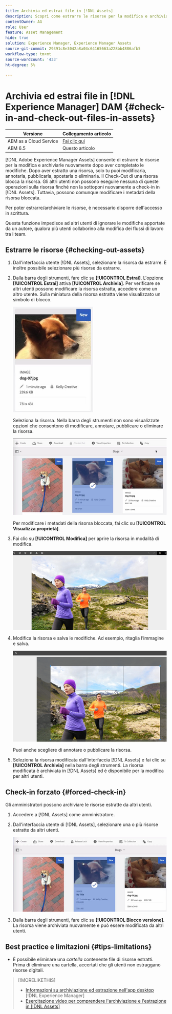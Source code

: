 ```yaml
---
title: Archivia ed estrai file in [!DNL Assets]
description: Scopri come estrarre le risorse per la modifica e archiviarle di nuovo al termine delle modifiche.
contentOwner: AG
role: User
feature: Asset Management
hide: true
solution: Experience Manager, Experience Manager Assets
source-git-commit: 29391c8e3042a8a04c64165663a228bb4886afb5
workflow-type: tm+mt
source-wordcount: '433'
ht-degree: 5%

---
```


# Archivia ed estrai file in [!DNL Experience Manager] DAM {#check-in-and-check-out-files-in-assets}

| Versione | Collegamento articolo |
| -------- | ---------------------------- |
| AEM as a Cloud Service | [Fai clic qui](https://experienceleague.adobe.com/docs/experience-manager-cloud-service/content/assets/manage/check-out-and-submit-assets.html?lang=en) |
| AEM 6.5 | Questo articolo |

[!DNL Adobe Experience Manager Assets] consente di estrarre le risorse per la modifica e archiviarle nuovamente dopo aver completato le modifiche. Dopo aver estratto una risorsa, solo tu puoi modificarla, annotarla, pubblicarla, spostarla o eliminarla. Il Check-Out di una risorsa blocca la risorsa. Gli altri utenti non possono eseguire nessuna di queste operazioni sulla risorsa finché non la sottoponi nuovamente a check-in in [!DNL Assets]. Tuttavia, possono comunque modificare i metadati della risorsa bloccata.

Per poter estrarre/archiviare le risorse, è necessario disporre dell&#39;accesso in scrittura.

Questa funzione impedisce ad altri utenti di ignorare le modifiche apportate da un autore, qualora più utenti collaborino alla modifica dei flussi di lavoro tra i team.

## Estrarre le risorse {#checking-out-assets}

1. Dall&#39;interfaccia utente [!DNL Assets], selezionare la risorsa da estrarre. È inoltre possibile selezionare più risorse da estrarre.
1. Dalla barra degli strumenti, fare clic su **[!UICONTROL Estrai]**. L&#39;opzione **[!UICONTROL Estrai]** attiva **[!UICONTROL Archivia]**.
Per verificare se altri utenti possono modificare la risorsa estratta, accedere come un altro utente. Sulla miniatura della risorsa estratta viene visualizzato un simbolo di blocco.

   ![chlimage_1-471](assets/chlimage_1-471.png)

   Seleziona la risorsa. Nella barra degli strumenti non sono visualizzate opzioni che consentono di modificare, annotare, pubblicare o eliminare la risorsa.

   ![chlimage_1-472](assets/chlimage_1-472.png)

   Per modificare i metadati della risorsa bloccata, fai clic su **[!UICONTROL Visualizza proprietà]**.

1. Fai clic su **[!UICONTROL Modifica]** per aprire la risorsa in modalità di modifica.

   ![chlimage_1-473](assets/chlimage_1-473.png)

1. Modifica la risorsa e salva le modifiche. Ad esempio, ritaglia l’immagine e salva.

   ![chlimage_1-474](assets/chlimage_1-474.png)

   Puoi anche scegliere di annotare o pubblicare la risorsa.

1. Seleziona la risorsa modificata dall&#39;interfaccia [!DNL Assets] e fai clic su **[!UICONTROL Archivia]** nella barra degli strumenti. La risorsa modificata è archiviata in [!DNL Assets] ed è disponibile per la modifica per altri utenti.

## Check-in forzato {#forced-check-in}

Gli amministratori possono archiviare le risorse estratte da altri utenti.

1. Accedere a [!DNL Assets] come amministratore.
1. Dall&#39;interfaccia utente di [!DNL Assets], selezionare una o più risorse estratte da altri utenti.

   ![chlimage_1-476](assets/chlimage_1-476.png)

1. Dalla barra degli strumenti, fare clic su **[!UICONTROL Blocco versione]**. La risorsa viene archiviata nuovamente e può essere modificata da altri utenti.

## Best practice e limitazioni {#tips-limitations}

* È possibile eliminare una *cartella* contenente file di risorse estratti. Prima di eliminare una cartella, accertati che gli utenti non estraggano risorse digitali.

>[!MORELIKETHIS]
>
>* [Informazioni su archiviazione ed estrazione nell&#39;app desktop](https://experienceleague.adobe.com/docs/experience-manager-desktop-app/using/using.html#how-app-works2) [!DNL Experience Manager] 
>* [Esercitazione video per comprendere l&#39;archiviazione e l&#39;estrazione in [!DNL Assets]](https://experienceleague.adobe.com/docs/experience-manager-learn/assets/collaboration/check-in-and-check-out.html)
